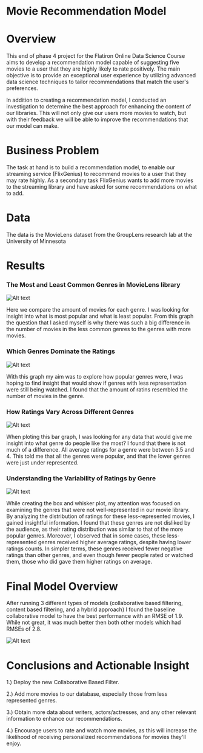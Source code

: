 # Movie Recommendation Model

# Overview
This end of phase 4 project for the Flatiron Online Data Science Course aims to develop a recommendation model capable of suggesting five movies to a user that they are highly likely to rate positively. The main objective is to provide an exceptional user experience by utilizing advanced data science techniques to tailor recommendations that match the user's preferences.

In addition to creating a recommendation model, I conducted an investigation to determine the best approach for enhancing the content of our libraries.  This will not only give our users more movies to watch, but with their feedback we will be able to improve the recommendations that our model can make.

# Business Problem
The task at hand is to build a recommendation model, to enable our streaming service (FlixGenius) to recommend movies to a user that they may rate highly.
As a secondary task FlixGenius wants to add more movies to the streaming library and have asked for some recommendations on what to add.

# Data 
The data is the MovieLens dataset from the GroupLens research lab at the University of Minnesota


# Results

### The Most and Least Common Genres in MovieLens library

![Alt text](https://github.com/MichalOst3389/phase_4_project/blob/main/Visuals/Movies%20per%20Genre.png)

Here we compare the amount of movies for each genre.  I was looking for insight into what is most popular and what is least popular.  From this graph the question that I asked myself is why there was such a big difference in the number of movies in the less common genres to the genres with more movies.   

### Which Genres Dominate the Ratings

![Alt text](https://github.com/MichalOst3389/phase_4_project/blob/main/Visuals/Ratings%20per%20Genre.png)

With this graph my aim was to explore how popular genres were,  I was hoping to find insight that would show if genres with less representation were still being watched.  I found that the amount of ratins resembled the number of movies in the genre.

### How Ratings Vary Across Different Genres

![Alt text](https://github.com/MichalOst3389/phase_4_project/blob/main/Visuals/avg%20rating.png)

When ploting this bar graph, I was looking for any data that would give me insight into what genre do people like the most?  I found that there is not much of a difference.  All average ratings for a genre were between 3.5 and 4.  This told me that all the genres were popular, and that the lower genres were just under represented.

### Understanding the Variability of Ratings by Genre

![Alt text](https://github.com/MichalOst3389/phase_4_project/blob/main/Visuals/Genre%20Rating%20Distribution.png)

While creating the box and whisker plot, my attention was focused on examining the genres that were not well-represented in our movie library. By analyzing the distribution of ratings for these less-represented movies, I gained insightful information. I found that these genres are not disliked by the audience, as their rating distribution was similar to that of the more popular genres. Moreover, I observed that in some cases, these less-represented genres received higher average ratings, despite having lower ratings counts. In simpler terms, these genres received fewer negative ratings than other genres, and even though fewer people rated or watched them, those who did gave them higher ratings on average.

# Final Model Overview

After running 3 different types of models (collaborative based filtering, content based filtering, and a hybrid approach) I found the baseline collaborative model to have the best performance with an RMSE of 1.9.  While not great, it was much better then both other models which had RMSEs of 2.8.

![Alt text](https://github.com/MichalOst3389/phase_4_project/blob/main/Visuals/collab%20model%20metrics.png)

# Conclusions and Actionable Insight

1.) Deploy the new Collaborative Based Filter.

2.) Add more movies to our database, especially those from less represented genres.

3.) Obtain more data about writers, actors/actresses, and any other relevant information to enhance our recommendations.

4.) Encourage users to rate and watch more movies, as this will increase the likelihood of receiving personalized recommendations for movies they'll enjoy.
